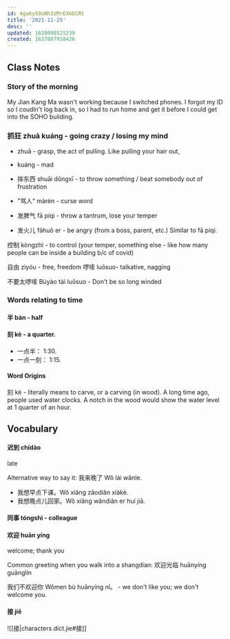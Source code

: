 ```yaml
---
id: 4gakyS9oNh3zMrEXmbCRt
title: '2021-11-25'
desc: ''
updated: 1638098525239
created: 1637807918426
---
```


## Class Notes

### Story of the morning

My Jian Kang Ma wasn't working because I switched phones. I forgot my ID so I coudln't log back in, so I had to run home and get it before I could get into the SOHO building.

### 抓狂 zhuā kuáng - going crazy / losing my mind 

- zhuā - grasp, the act of pulling. Like pulling your hair out, 
- kuáng - mad 

- 摔东西 shuāi dōngxī  - to throw something / beat somebody out of frustration 
- "骂人“ màrén - curse word 

- 发脾气 fā píqi - throw a tantrum, lose your temper
- 发火儿 fāhuǒ er - be angry (from a boss, parent, etc.) Similar to fā píqi. 

控制 kòngzhì - to control (your temper, something else - like how many people can be inside a building b/c of covid)

自由 zìyóu - free, freedom 
啰嗦 luōsuo- talkative, nagging

不要太啰嗦 Bùyào tài luōsuo - Don't be so long winded

### Words relating to time

#### 半 bàn - half
#### 刻 kè - a quarter.

- 一点半： 1:30.
- 一点一刻： 1:15.

#### Word Origins

刻 kè - literally means to carve, or a carving (in wood). A long time ago, people used water clocks. A notch in the wood would show the water level at 1 quarter of an hour.

## Vocabulary

#### 迟到 chídào
late

Alternative way to say it: 我来晚了 Wǒ lái wǎnle.

- 我想早点下课。Wǒ xiǎng zǎodiǎn xiàkè.
- 我想晚点儿回家。Wǒ xiǎng wǎndiǎn er huí jiā.

#### 同事 tóngshì - colleague

#### 欢迎 huān yíng 

welcome; thank you

Common greeting when you walk into a shangdian: 欢迎光临 huānyíng guānglín

我们不欢迎你 Wǒmen bù huānyíng nǐ。 - we don't like you; we don't welcome you. 

#### 接 jiē

![[接|characters.dict.jie#接]]